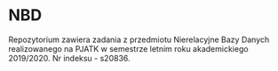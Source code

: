# NBD
Repozytorium zawiera zadania z przedmiotu Nierelacyjne Bazy Danych realizowanego na PJATK w semestrze letnim roku akademickiego 2019/2020.
Nr indeksu - s20836.
